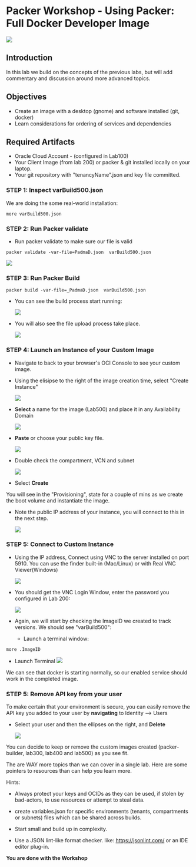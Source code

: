 # Packer Workshop - Using Packer:  Full Docker Developer Image 

![](images/WorkshopHeader/500.png)

## Introduction

In this lab we build on the concepts of the previous labs, but will add commentary and discussion around more advanced topics.  
 
## Objectives

- Create an image with a desktop (gnome) and software installed (git, docker)
- Learn considerations for ordering of services and dependencies

## Required Artifacts

- Oracle Cloud Account - (configured in Lab100)
- Your Client Image (from lab 200) or packer & git installed locally on your laptop.
- Your git repository with "tenancyName".json and key file committed.

### **STEP 1**: Inspect varBuild500.json

We are doing the some real-world installation:

```
more varBuild500.json 
```

### **STEP 2**: Run Packer validate

- Run packer validate to make sure our file is valid

```
packer validate -var-file=PadmaD.json  varBuild500.json
```

  ![](images/Lab500/2.1.png)

### **STEP 3**: Run Packer Build

```
packer build -var-file=_PadmaD.json  varBuild500.json
```
- You can see the build process start running:

   ![](images/Lab500/5.png)

- You will also see the file upload process take place.
  
   ![](images/Lab500/10.png)
 
### **STEP 4**: Launch an Instance of your Custom Image

- Navigate to back to your browser's OCI Console to see your custom image.

- Using the elisipse to the right of the image creation time, select "Create Instance" 

  ![](images/Lab500/11.png)

- **Select** a name for the image (Lab500) and place it in any Availability Domain

  ![](images/Lab500/14.png)

- **Paste** or choose your public key file.

  ![](images/Lab400/13.png)

- Double check the compartment, VCN and subnet  

  ![](images/Lab500/15.png)

- Select **Create**
  
You will see in the "Provisioning", state for a couple of mins as we create the boot volume and instantiate the image.  

- Note the public IP address of your instance, you will connect to this in the next step.

  ![](images/Lab500/12.png)

### **STEP 5**: Connect to Custom Instance

- Using the IP address, Connect using VNC to the server installed on port 5910.  You can use the finder built-in (Mac/Linux) or with Real VNC Viewer(Windows)

  ![](images/Lab500/13.png)

- You should get the VNC Login Window, enter the password you configured in Lab 200:

  ![](images/Lab500/16.png)

- Again, we will start by checking the ImageID we created to track versions.  We should see "varBuild500":

  - Launch a terminal window:

```
more .ImageID
```
  - Launch Terminal 
  ![](images/Lab500/20.png)

We can see that docker is starting normally, so our enabled service should work in the completed image.

### **STEP 5**: Remove API key from your user

To make certain that your environment is secure, you can easily remove the API key you added to your user by **navigating** to Identity --> Users

- Select your user and then the ellipses on the right, and **Delete**  

  ![](images/Lab500/21.png)

You can decide to keep or remove the custom images created (packer-builder, lab300, lab400 and lab500) as you see fit.

The are WAY more topics than we can cover in a single lab. Here are some pointers to resources than can help you learn more.

 Hints:

  - Always protect your keys and OCIDs as they can be used, if stolen by bad-actors, to use resources or attempt to steal data.

  - create variables.json for specific environments (tenants, compartments or subnets) files which can be shared across builds.
  
  - Start small and build up in complexity.

  - Use a JSON lint-like format checker. like: https://jsonlint.com/ or an IDE editor plug-in.

**You are done with the Workshop**